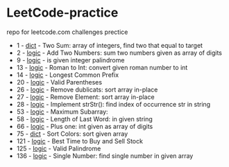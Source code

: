 # LeetCode-practice
repo for leetcode.com challenges prectice 

- 1 - [dict](https://github.com/JennyShalai/LeetCode-practice/blob/main/two-sum.py) - Two Sum: array of integers, find two that equal to target
- 2 - [logic](https://github.com/JennyShalai/LeetCode-practice/blob/main/add-two-ints-as-arrays.py) - Add Two Numbers: sum two numbers given as array of digits
- 9 - [logic](https://github.com/JennyShalai/LeetCode-practice/blob/main/palindrome-number.py) - is given integer palindrome 
- 13 - [logic](https://github.com/JennyShalai/LeetCode-practice/blob/main/roman-to-int.py) - Roman to Int: convert given roman number to int
- 14 - [logic](https://github.com/JennyShalai/LeetCode-practice/blob/main/longest-common-prefix.py) - Longest Common Prefix
- 20 - [logic](https://github.com/JennyShalai/LeetCode-practice/blob/main/valid-parentheses.py) - Valid Parentheses
- 26 - [logic](https://github.com/JennyShalai/LeetCode-practice/blob/main/remove-duplicates.py) - Remove dublicats: sort array in-place
- 27 - [logic](https://github.com/JennyShalai/LeetCode-practice/blob/main/remove-element.py) - Remove Element: sort array in-place
- 28 - [logic](https://github.com/JennyShalai/LeetCode-practice/blob/main/implement-strStr().py) - Implement strStr(): find index of occurrence str in string
- 53 - [logic](https://github.com/JennyShalai/LeetCode-practice/blob/main/maximum-sbarray.py) - Maximum Subarray: 
- 58 - [logic](https://github.com/JennyShalai/LeetCode-practice/blob/main/length-last-word.py) - Length of Last Word: in given string 
- 66 - [logic](https://github.com/JennyShalai/LeetCode-practice/blob/main/plus-one.py) - Plus one: int given as array of digits
- 75 - [dict](https://github.com/JennyShalai/LeetCode-practice/blob/main/sort-colors.py) - Sort Colors: sort given array
- 121 - [logic](https://github.com/JennyShalai/LeetCode-practice/blob/main/buy-sell-stock.py) - Best Time to Buy and Sell Stock
- 125 - [logic](https://github.com/JennyShalai/LeetCode-practice/blob/main/valid-palindrome-text.py) - Valid Palindrome
- 136 - [logic](https://github.com/JennyShalai/LeetCode-practice/blob/main/single-number.py) - Single Number: find single number in given array

